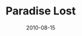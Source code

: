 ---
title: "Paradise Lost"
speaker: "Alex Chu"
date: "2010-08-15"
sermonUrl: "//35.190.93.184/sermons/20100815_sunday_alex_chu_paradise.mp3"
---